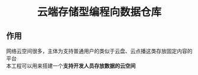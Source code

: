 <h1 align="center">云端存储型编程向数据仓库</h1>

## 作用

网络云空间很多，主体为支持普通用户的类似于云盘、云点播这类存放固定内容的平台  
本工程可以用来搭建一个**支持开发人员存放数据的云空间**  

